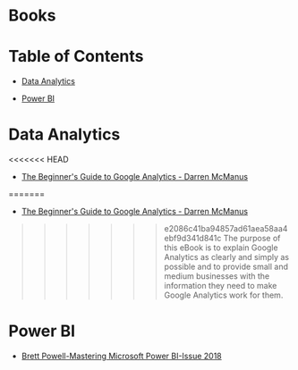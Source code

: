 # Books

# Table of Contents

* [Data Analytics](#data-analytics)

* [Power BI](#power-bi)

# <a name="data-analytics"></a>Data Analytics
<<<<<<< HEAD

* [The Beginner's Guide to Google Analytics - Darren McManus]()

=======
 * [The Beginner's Guide to Google Analytics - Darren McManus](https://github.com/naveenjujaray/Books/raw/main/Library/Data%20Analytics/The%20Beginners%20Guide%20to%20Google%20Analytics-Darren%20McManus.pdf)
 
>>>>>>> e2086c41ba94857ad61aea58aa4ebf9d341d841c
   The purpose of this eBook is to explain Google Analytics as clearly and simply as possible and to provide small and medium businesses with the information they need to make    Google Analytics work for them.


# <a name="power-bi"></a>Power BI

* [Brett Powell-Mastering Microsoft Power BI-Issue 2018](Library/Power%20BI/Brett%20Powell-Mastering%20Microsoft%20Power%20BI-Issue%202018.pdf)